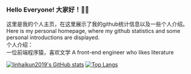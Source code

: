 ### Hello Everyone! 大家好！👋👋
这里是我的个人主页，在这里展示了我的github统计信息以及一些个人介绍。<br />
Here is my personal homepage, where my github statistics and some personal introductions are displayed.<br />
个人介绍：<br />
一位前端程序猿，喜欢文学 A front-end engineer who likes literature

[![linhaikun2019's GitHub stats](https://github-readme-stats.vercel.app/api?username=linhaikun2019&show_icons=true&count_private=true&theme=vue)](https://github.com/anuraghazra/github-readme-stats)
[![Top Langs](https://github-readme-stats.vercel.app/api/top-langs/?username=anuraghazra&layout=compact)](https://github.com/anuraghazra/github-readme-stats)

